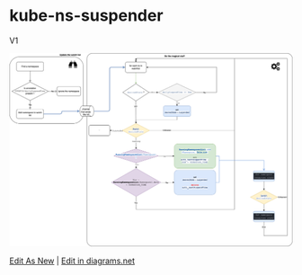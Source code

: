 # kube-ns-suspender

V1

![Diagram](assets/1-v1.png)

<a href="https://app.diagrams.net/#Uhttps%3A%2F%2Fraw.githubusercontent.com%2Fgovirtuo%2Fkube-ns-suspender%2Fmain%2Fdocs%2Farchitectures%2Fassets%2F1-v1.png" target="_blank">Edit As New</a> | <a href="https://app.diagrams.net/#Hgovirtuo%2Fkube-ns-suspender%2Fmain%2Fdocs%2Farchitectures%2Fassets%2F1-v1.png" target="_blank">Edit in diagrams.net</a>